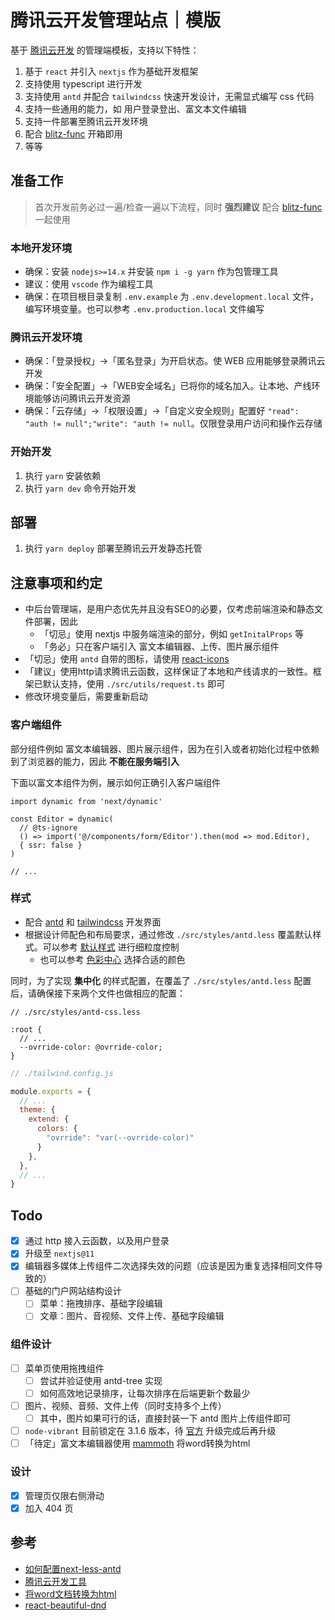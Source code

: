 # 腾讯云开发管理站点｜模版

基于 [腾讯云开发](https://cloud.tencent.com/document/product/876/34654) 的管理端模板，支持以下特性：

1. 基于 `react` 并引入 `nextjs` 作为基础开发框架
2. 支持使用 typescript 进行开发
3. 支持使用 `antd` 并配合 `tailwindcss` 快速开发设计，无需显式编写 css 代码
4. 支持一些通用的能力，如 用户登录登出、富文本文件编辑
5. 支持一件部署至腾讯云开发环境
6. 配合 [blitz-func](https://github.com/jay4q/blitz-func) 开箱即用
7. 等等

## 准备工作

> 首次开发前务必过一遍/检查一遍以下流程，同时 **强烈建议** 配合 [blitz-func](https://github.com/jay4q/blitz-func) 一起使用

### 本地开发环境

+ 确保：安装 `nodejs>=14.x` 并安装 `npm i -g yarn` 作为包管理工具
+ 建议：使用 `vscode` 作为编程工具
+ 确保：在项目根目录复制 `.env.example` 为 `.env.development.local` 文件，编写环境变量。也可以参考 `.env.production.local` 文件编写

### 腾讯云开发环境

+ 确保：「登录授权」->「匿名登录」为开启状态。使 WEB 应用能够登录腾讯云开发
+ 确保：「安全配置」->「WEB安全域名」已将你的域名加入。让本地、产线环境能够访问腾讯云开发资源
+ 确保：「云存储」->「权限设置」->「自定义安全规则」配置好 `"read": "auth != null";"write": "auth != null`。仅限登录用户访问和操作云存储

### 开始开发

1. 执行 `yarn` 安装依赖
2. 执行 `yarn dev` 命令开始开发

## 部署

1. 执行 `yarn deploy` 部署至腾讯云开发静态托管

## 注意事项和约定

+ 中后台管理端，是用户态优先并且没有SEO的必要，仅考虑前端渲染和静态文件部署，因此
  + 「切忌」使用 nextjs 中服务端渲染的部分，例如 `getInitalProps` 等
  + 「务必」只在客户端引入 富文本编辑器、上传、图片展示组件
+ 「切忌」使用 `antd` 自带的图标，请使用 [react-icons](https://react-icons.github.io/react-icons)
+ 「建议」使用http请求腾讯云函数，这样保证了本地和产线请求的一致性。框架已默认支持，使用 `./src/utils/request.ts` 即可
+ 修改环境变量后，需要重新启动

### 客户端组件

部分组件例如 富文本编辑器、图片展示组件，因为在引入或者初始化过程中依赖到了浏览器的能力，因此 **不能在服务端引入**

下面以富文本组件为例，展示如何正确引入客户端组件

``` tsx
import dynamic from 'next/dynamic'

const Editor = dynamic(
  // @ts-ignore
  () => import('@/components/form/Editor').then(mod => mod.Editor),
  { ssr: false }
)

// ...
```

### 样式

+ 配合 [antd](https://ant.design/components/overview-cn/) 和 [tailwindcss]('https://tailwindcss.com/') 开发界面
+ 根据设计师配色和布局要求，通过修改 `./src/styles/antd.less` 覆盖默认样式。可以参考 [默认样式](https://github.com/ant-design/ant-design/blob/master/components/style/themes/default.less) 进行细粒度控制
  + 也可以参考 [色彩中心](https://ant.design/docs/spec/colors-cn) 选择合适的颜色

同时，为了实现 **集中化** 的样式配置，在覆盖了 `./src/styles/antd.less` 配置后，请确保接下来两个文件也做相应的配置：

``` less
// ./src/styles/antd-css.less

:root {
  // ...
  --ovrride-color: @ovrride-color;
}
```

``` js
// ./tailwind.config.js

module.exports = {
  // ...
  theme: {
    extend: {
      colors: {
        "ovrride": "var(--ovrride-color)"
      }
    },
  },
  // ...
}
```

## Todo

+ [x] 通过 http 接入云函数，以及用户登录
+ [x] 升级至 `nextjs@11`
+ [x] 编辑器多媒体上传组件二次选择失效的问题（应该是因为重复选择相同文件导致的）
+ [ ] 基础的门户网站结构设计
  + [ ] 菜单：拖拽排序、基础字段编辑
  + [ ] 文章：图片、音视频、文件上传、基础字段编辑

### 组件设计

+ [ ] 菜单页使用拖拽组件
  + [ ] 尝试并验证使用 antd-tree 实现
  + [ ] 如何高效地记录排序，让每次排序在后端更新个数最少
+ [ ] 图片、视频、音频、文件上传（同时支持多个上传）
  + [ ] 其中，图片如果可行的话，直接封装一下 antd 图片上传组件即可
+ [ ] `node-vibrant` 目前锁定在 3.1.6 版本，待 [官方](https://github.com/Vibrant-Colors/node-vibrant) 升级完成后再升级
+ [ ] 「待定」富文本编辑器使用 [mammoth](https://github.com/mwilliamson/mammoth.js) 将word转换为html

### 设计

+ [x] 管理页仅限右侧滑动
+ [x] 加入 404 页

## 参考

+ [如何配置next-less-antd](https://github.com/SolidZORO/mkn)
+ [腾讯云开发工具](https://docs.cloudbase.net/api-reference/webv2/initialization.html)
+ [将word文档转换为html](https://github.com/mwilliamson/mammoth.js)
+ [react-beautiful-dnd](https://github.com/atlassian/react-beautiful-dnd)
